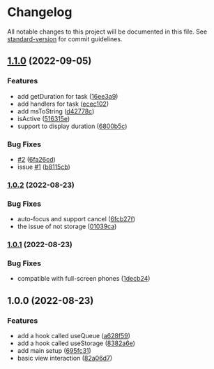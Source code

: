 # Changelog

All notable changes to this project will be documented in this file. See [standard-version](https://github.com/conventional-changelog/standard-version) for commit guidelines.

## [1.1.0](https://github.com/zhangzhonghe/task-queue/compare/v1.0.2...v1.1.0) (2022-09-05)


### Features

* add getDuration for task ([16ee3a9](https://github.com/zhangzhonghe/task-queue/commit/16ee3a968a70b8f2c92f3731d549f24e1bde8b71))
* add handlers for task ([ecec102](https://github.com/zhangzhonghe/task-queue/commit/ecec1023b5a06499f45feff2486c8c0fd48b9a1c))
* add msToString ([d42778c](https://github.com/zhangzhonghe/task-queue/commit/d42778c8e91a1784d1061804c857506c6b8b4555))
* isActive ([516315e](https://github.com/zhangzhonghe/task-queue/commit/516315e1beccd396e6a10e0d9c8a7297433cbd7f))
* support to display duration ([6800b5c](https://github.com/zhangzhonghe/task-queue/commit/6800b5cc8df3d9e87a04c4339bc61ff2189c812d))


### Bug Fixes

* [#2](https://github.com/zhangzhonghe/task-queue/issues/2) ([6fa26cd](https://github.com/zhangzhonghe/task-queue/commit/6fa26cda52cc4cba0073708e85c1f1ce1edba87a))
* issue [#1](https://github.com/zhangzhonghe/task-queue/issues/1) ([b8115cb](https://github.com/zhangzhonghe/task-queue/commit/b8115cb82073ffb76830ed6496d705753c5d333f))

### [1.0.2](https://github.com/zhangzhonghe/task-queue/compare/v1.0.1...v1.0.2) (2022-08-23)


### Bug Fixes

* auto-focus and support cancel ([6fcb27f](https://github.com/zhangzhonghe/task-queue/commit/6fcb27f7ebbdd74e14e57dd7dc35fa425158ec07))
* the issue of not storage ([01039ca](https://github.com/zhangzhonghe/task-queue/commit/01039caf1d13d4a4dd6aac7215f1d7ac41d10b04))

### [1.0.1](https://github.com/zhangzhonghe/task-queue/compare/v1.0.0...v1.0.1) (2022-08-23)


### Bug Fixes

* compatible with full-screen phones ([1decb24](https://github.com/zhangzhonghe/task-queue/commit/1decb24df95103786f16d81b552dd029bf1ed7a0))

## 1.0.0 (2022-08-23)


### Features

* add a hook called useQueue ([a628f59](https://github.com/zhangzhonghe/task-queue/commit/a628f592d09be946bb879d6739cb948d837c6dbb))
* add a hook called useStorage ([8382a6e](https://github.com/zhangzhonghe/task-queue/commit/8382a6e95e729a66e10feda0f93b26c74cb37e8b))
* add main setup ([695fc31](https://github.com/zhangzhonghe/task-queue/commit/695fc31677628c7f603df8257dc8cadbf3d9ac7d))
* basic view interaction ([82a06d7](https://github.com/zhangzhonghe/task-queue/commit/82a06d710b11bc3dede3d56307bb431ef98fae6d))
